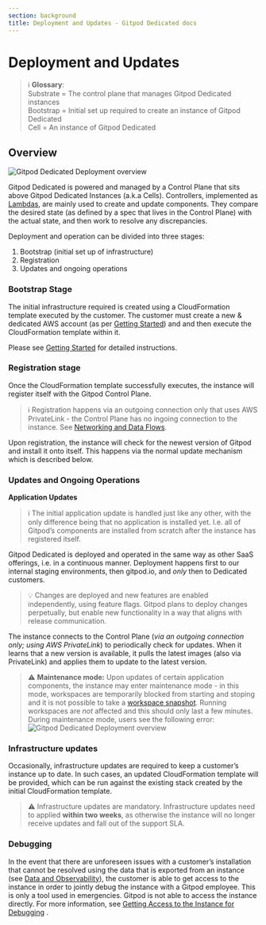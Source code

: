 ```yaml
---
section: background
title: Deployment and Updates - Gitpod Dedicated docs
---
```


# Deployment and Updates

> ℹ️ **Glossary**: <br/>
> Substrate = The control plane that manages Gitpod Dedicated instances <br/>
> Bootstrap = Initial set up required to create an instance of Gitpod Dedicated <br/>
> Cell = An instance of Gitpod Dedicated

## Overview

![Gitpod Dedicated Deployment overview](/images/docs/gitpod-dedicated/background/deployment-updates/deployment-overview.webp)

Gitpod Dedicated is powered and managed by a Control Plane that sits above Gitpod Dedicated Instances (a.k.a Cells). Controllers, implemented as [Lambdas](https://aws.amazon.com/lambda/), are mainly used to create and update components. They compare the desired state (as defined by a spec that lives in the Control Plane) with the actual state, and then work to resolve any discrepancies.

Deployment and operation can be divided into three stages:

1. Bootstrap (initial set up of infrastructure)
2. Registration
3. Updates and ongoing operations

### Bootstrap Stage

The initial infrastructure required is created using a CloudFormation template executed by the customer. The customer must create a new & dedicated AWS account (as per [Getting Started](/docs/gitpod-dedicated/guides/getting-started)) and and then execute the CloudFormation template within it.

Please see [Getting Started](/docs/gitpod-dedicated/guides/getting-started) for detailed instructions.

### Registration stage

Once the CloudFormation template successfully executes, the instance will register itself with the Gitpod Control Plane.

> ℹ️ Registration happens via an outgoing connection only that uses AWS PrivateLink - the Control Plane has no ingoing connection to the instance. See [Networking and Data Flows](/docs/gitpod-dedicated/reference/networking-data-flows).

Upon registration, the instance will check for the newest version of Gitpod and install it onto itself. This happens via the normal update mechanism which is described below.

### Updates and Ongoing Operations

**Application Updates**

> ℹ️ The initial application update is handled just like any other, with the only difference being that no application is installed yet. I.e. all of Gitpod’s components are installed from scratch after the instance has registered itself.

Gitpod Dedicated is deployed and operated in the same way as other SaaS offerings, i.e. in a continuous manner. Deployment happens first to our internal staging environments, then gitpod.io, and _only_ then to Dedicated customers.

> 💡 Changes are deployed and new features are enabled independently, using feature flags. Gitpod plans to deploy changes perpetually, but enable new functionality in a way that aligns with release communication.

The instance connects to the Control Plane (_via an outgoing connection only; using AWS PrivateLink_) to periodically check for updates. When it learns that a new version is available, it pulls the latest images (also via PrivateLink) and applies them to update to the latest version.

> ⚠️ **Maintenance mode:** Upon updates of certain application components, the instance may enter maintenance mode - in this mode, workspaces are temporarily blocked from starting and stoping and it is not possible to take a [workspace snapshot](/docs/configure/workspaces/collaboration#workspace-snapshots). Running workspaces are _not_ affected and this should only last a few minutes. During maintenance mode, users see the following error:
> <img src="/images/docs/gitpod-dedicated/background/deployment-updates/maintenance-mode.webp" alt="Gitpod Dedicated Deployment overview" class="mx-auto w-3/6" />

### Infrastructure updates

Occasionally, infrastructure updates are required to keep a customer’s instance up to date. In such cases, an updated CloudFormation template will be provided, which can be run against the existing stack created by the initial CloudFormation template.

> ⚠️ Infrastructure updates are mandatory. Infrastructure updates need to applied **within two weeks**, as otherwise the instance will no longer receive updates and fall out of the support SLA.

### Debugging

In the event that there are unforeseen issues with a customer’s installation that cannot be resolved using the data that is exported from an instance (see [Data and Observability](/docs/gitpod-dedicated/background/data-observability)), the customer is able to get access to the instance in order to jointly debug the instance with a Gitpod employee. This is only a tool used in emergencies. Gitpod is not able to access the instance directly. For more information, see [Getting Access to the Instance for Debugging](/docs/gitpod-dedicated/guides/accessing-data-exported-from-your-instance) .
